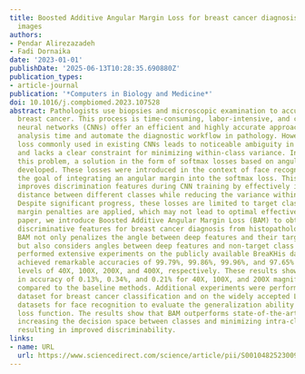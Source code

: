 ```yaml
---
title: Boosted Additive Angular Margin Loss for breast cancer diagnosis from histopathological
  images
authors:
- Pendar Alirezazadeh
- Fadi Dornaika
date: '2023-01-01'
publishDate: '2025-06-13T10:28:35.690880Z'
publication_types:
- article-journal
publication: '*Computers in Biology and Medicine*'
doi: 10.1016/j.compbiomed.2023.107528
abstract: Pathologists use biopsies and microscopic examination to accurately diagnose
  breast cancer. This process is time-consuming, labor-intensive, and costly. Convolutional
  neural networks (CNNs) offer an efficient and highly accurate approach to reduce
  analysis time and automate the diagnostic workflow in pathology. However, the softmax
  loss commonly used in existing CNNs leads to noticeable ambiguity in decision boundaries
  and lacks a clear constraint for minimizing within-class variance. In response to
  this problem, a solution in the form of softmax losses based on angular margin was
  developed. These losses were introduced in the context of face recognition, with
  the goal of integrating an angular margin into the softmax loss. This integration
  improves discrimination features during CNN training by effectively increasing the
  distance between different classes while reducing the variance within each class.
  Despite significant progress, these losses are limited to target classes only when
  margin penalties are applied, which may not lead to optimal effectiveness. In this
  paper, we introduce Boosted Additive Angular Margin Loss (BAM) to obtain highly
  discriminative features for breast cancer diagnosis from histopathological images.
  BAM not only penalizes the angle between deep features and their target class weights,
  but also considers angles between deep features and non-target class weights. We
  performed extensive experiments on the publicly available BreaKHis dataset. BAM
  achieved remarkable accuracies of 99.79%, 99.86%, 99.96%, and 97.65% for magnification
  levels of 40X, 100X, 200X, and 400X, respectively. These results show an improvement
  in accuracy of 0.13%, 0.34%, and 0.21% for 40X, 100X, and 200X magnifications, respectively,
  compared to the baseline methods. Additional experiments were performed on the BACH
  dataset for breast cancer classification and on the widely accepted LFW and YTF
  datasets for face recognition to evaluate the generalization ability of the proposed
  loss function. The results show that BAM outperforms state-of-the-art methods by
  increasing the decision space between classes and minimizing intra-class variance,
  resulting in improved discriminability.
links:
- name: URL
  url: https://www.sciencedirect.com/science/article/pii/S0010482523009939
---
```

